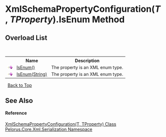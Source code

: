 # XmlSchemaPropertyConfiguration(*T*, *TProperty*).IsEnum Method 
 


## Overload List
&nbsp;<table><tr><th></th><th>Name</th><th>Description</th></tr><tr><td>![Public method](media/pubmethod.gif "Public method")</td><td><a href="C34EF6D6">IsEnum()</a></td><td>
The property is an XML enum type.</td></tr><tr><td>![Public method](media/pubmethod.gif "Public method")</td><td><a href="48707486">IsEnum(String)</a></td><td>
The property is an XML enum type.</td></tr></table>&nbsp;
<a href="#xmlschemapropertyconfiguration(*t*,-*tproperty*).isenum-method">Back to Top</a>

## See Also


#### Reference
<a href="22622739">XmlSchemaPropertyConfiguration(T, TProperty) Class</a><br /><a href="9052B9D6">Pelorus.Core.Xml.Serialization Namespace</a><br />